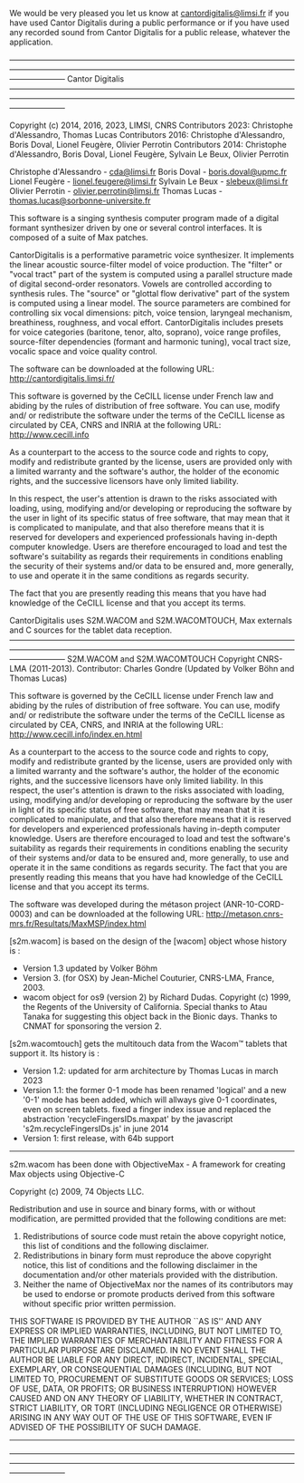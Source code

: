 We would be very pleased you let us know at cantordigitalis@limsi.fr if you have used Cantor Digitalis during a public performance or if you have used any recorded sound from Cantor Digitalis for a public release, whatever the application.

———————————————————————————————————————————————————————————————————————————————
Cantor Digitalis
———————————————————————————————————————————————————————————————————————————————

Copyright (c) 2014, 2016, 2023, LIMSI, CNRS
Contributors 2023: Christophe d'Alessandro, Thomas Lucas
Contributors 2016: Christophe d'Alessandro, Boris Doval, Lionel Feugère, Olivier Perrotin
Contributors 2014: Christophe d'Alessandro, Boris Doval, Lionel Feugère, Sylvain Le Beux, Olivier Perrotin 


Christophe d'Alessandro - cda@limsi.fr
Boris Doval - boris.doval@upmc.fr
Lionel Feugère - lionel.feugere@limsi.fr
Sylvain Le Beux - slebeux@limsi.fr
Olivier Perrotin - olivier.perrotin@limsi.fr
Thomas Lucas - thomas.lucas@sorbonne-universite.fr

This software is a singing synthesis computer program made of a digital formant synthesizer driven by one or several control interfaces. It is composed of a suite of Max patches.

CantorDigitalis is a performative parametric voice synthesizer. It implements the linear acoustic source-filter model of voice production. The "filter" or "vocal tract" part of the system is computed using a parallel structure made of digital second-order resonators. Vowels are controlled according to synthesis rules. The "source" or "glottal flow derivative" part of the system is computed using a linear model. The source parameters are combined for controlling six vocal dimensions: pitch, voice tension, laryngeal mechanism, breathiness, roughness, and vocal effort. CantorDigitalis includes presets for voice categories (baritone, tenor, alto, soprano), voice range profiles, source-filter dependencies (formant and harmonic tuning), vocal tract size, vocalic space and voice quality control.

The software can be downloaded at the following URL:
http://cantordigitalis.limsi.fr/

This software is governed by the CeCILL license under French law and abiding by the rules of distribution of free software. You can use, modify and/ or redistribute the software under the terms of the CeCILL license as circulated by CEA, CNRS and INRIA at the following URL:
http://www.cecill.info

As a counterpart to the access to the source code and rights to copy, modify and redistribute granted by the license, users are provided only with a limited warranty and the software's author, the holder of the economic rights, and the successive licensors have only limited liability.

In this respect, the user's attention is drawn to the risks associated with loading, using, modifying and/or developing or reproducing the software by the user in light of its specific status of free software, that may mean that it is complicated to manipulate,  and  that also therefore means that it is reserved for developers and experienced professionals having in-depth computer knowledge. Users are therefore encouraged to load and test the software's suitability as regards their requirements in conditions enabling the security of their systems and/or data to be ensured and, more generally, to use and operate it in the same conditions as regards security.

The fact that you are presently reading this means that you have had knowledge of the CeCILL license and that you accept its terms.


CantorDigitalis uses S2M.WACOM and S2M.WACOMTOUCH, Max externals and C sources for the tablet data reception.
———————————————————————————————————————————————————————————————————————————————
S2M.WACOM and S2M.WACOMTOUCH
Copyright CNRS-LMA (2011-2013). Contributor: Charles Gondre (Updated by Volker Böhn and Thomas Lucas)

This software is governed by the CeCILL license under French law and abiding by the rules of distribution of free software. You can use, modify and/ or redistribute the software under the terms of the CeCILL license as circulated by CEA, CNRS, and INRIA at the following URL:
http://www.cecill.info/index.en.html

As a counterpart to the access to the source code and rights to copy, modify and redistribute granted by the license, users are provided only with a limited warranty and the software's author, the holder of the economic rights, and the successive licensors have only limited liability. In this respect, the user's attention is drawn to the risks associated with loading, using, modifying and/or developing or reproducing the software by the user in light of its specific status of free software, that may mean that it is complicated to manipulate, and that also therefore means that it is reserved for developers and experienced professionals having in-depth computer knowledge. Users are therefore encouraged to load and test the software's suitability as regards their requirements in conditions enabling the security of their systems and/or data to be ensured and, more generally, to use and operate it in the same conditions as regards security. The fact that you are presently reading this means that you have had knowledge of the CeCILL license and that you accept its terms.

The software was developed during the métason project (ANR-10-CORD-0003) and can be downloaded at the following URL:
http://metason.cnrs-mrs.fr/Resultats/MaxMSP/index.html

[s2m.wacom] is based on the design of the [wacom] object whose history is :
  - Version 1.3 updated by Volker Böhm
  - Version 3. (for OSX) by Jean-Michel Couturier, CNRS-LMA, France, 2003.
  - wacom object for os9 (version 2) by Richard Dudas. Copyright (c) 1999, the Regents of the University of California.
    Special thanks to Atau Tanaka for suggesting this object back in the Bionic days. Thanks to CNMAT for sponsoring the version 2.

[s2m.wacomtouch] gets the multitouch data from the Wacom™ tablets that support it. Its history is :
  - Version 1.2: updated for arm architecture by Thomas Lucas in march 2023
  - Version 1.1: the former 0-1 mode has been renamed 'logical' and a new '0-1' mode has been added, which will allways give 0-1 coordinates, even on screen tablets. fixed a finger index issue and replaced the abstraction 'recycleFingersIDs.maxpat' by the javascript 's2m.recycleFingersIDs.js' in june 2014
  - Version 1: first release, with 64b support


- - - - - - - - - - - - - - - - - - - - - - - - - - - - - - - - - - - - - - - -
s2m.wacom has been done with ObjectiveMax - A framework for creating Max objects using Objective-C

Copyright (c) 2009, 74 Objects LLC.

Redistribution and use in source and binary forms, with or without modification, are permitted provided that the following conditions are met:

 1. Redistributions of source code must retain the above copyright notice, this list of conditions and the following disclaimer.
 2. Redistributions in binary form must reproduce the above copyright notice, this list of conditions and the following disclaimer in the documentation and/or other materials provided with the distribution.
 3. Neither the name of ObjectiveMax nor the names of its contributors may be used to endorse or promote products derived from this software without specific prior written permission.

THIS SOFTWARE IS PROVIDED BY THE AUTHOR ``AS IS'' AND ANY EXPRESS OR IMPLIED WARRANTIES, INCLUDING, BUT NOT LIMITED TO, THE IMPLIED WARRANTIES OF MERCHANTABILITY AND FITNESS FOR A PARTICULAR PURPOSE ARE DISCLAIMED. IN NO EVENT SHALL THE AUTHOR BE LIABLE FOR ANY DIRECT, INDIRECT, INCIDENTAL, SPECIAL, EXEMPLARY, OR CONSEQUENTIAL DAMAGES (INCLUDING, BUT NOT LIMITED TO, PROCUREMENT OF SUBSTITUTE GOODS OR SERVICES; LOSS OF USE, DATA, OR PROFITS; OR BUSINESS INTERRUPTION) HOWEVER CAUSED AND ON ANY THEORY OF LIABILITY, WHETHER IN CONTRACT, STRICT LIABILITY, OR TORT (INCLUDING NEGLIGENCE OR OTHERWISE) ARISING IN ANY WAY OUT OF THE USE OF THIS SOFTWARE, EVEN IF ADVISED OF THE POSSIBILITY OF SUCH DAMAGE.
- - - - - - - - - - - - - - - - - - - - - - - - - - - - - - - - - - - - - - - -
———————————————————————————————————————————————————————————————————————————————


